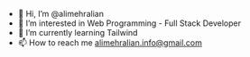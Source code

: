- 👋 Hi, I’m @alimehralian
- 👀 I’m interested in Web Programming - Full Stack Developer
- 🌱 I’m currently learning Tailwind
- 📫 How to reach me alimehralian.info@gmail.com

<!---
alimehralian/alimehralian is a ✨ special ✨ repository because its `README.md` (this file) appears on your GitHub profile.
You can click the Preview link to take a look at your changes.
--->
